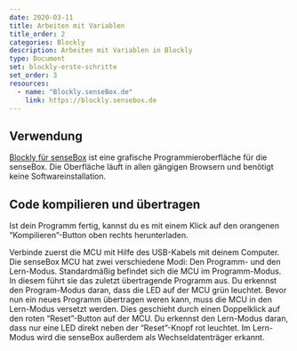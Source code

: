 ```yaml
---
date: 2020-03-11
title: Arbeiten mit Variablen
title_order: 2
categories: Blockly
description: Arbeiten mit Variablen in Blockly
type: Document
set: blockly-erste-schritte
set_order: 3
resources:
  - name: "Blockly.senseBox.de"
    link: https://blockly.sensebox.de
---
```



## Verwendung

[Blockly für senseBox](https://blockly.sensebox.de) ist eine grafische Programmieroberfläche für die senseBox. Die Oberfläche läuft in allen gängigen Browsern und benötigt keine Softwareinstallation.

## Code kompilieren und übertragen

Ist dein Programm fertig, kannst du es mit einem Klick auf den orangenen “Kompilieren”-Button oben rechts herunterladen.

Verbinde zuerst die MCU mit Hilfe des USB-Kabels mit deinem Computer. Die senseBox MCU hat zwei verschiedene Modi: Den Programm- und den Lern-Modus. Standardmäßig befindet sich die MCU im Programm-Modus. In diesem führt sie das zuletzt übertragende Programm aus. Du erkennst den Program-Modus daran, dass die LED auf der MCU grün leuchtet. Bevor nun ein neues Programm übertragen weren kann, muss die MCU in den Lern-Modus versetzt werden. Dies geschieht durch einen Doppelklick auf den roten “Reset”-Button auf der MCU. Du erkennst den Lern-Modus daran, dass nur eine LED direkt neben der “Reset”-Knopf rot leuchtet. Im Lern-Modus wird die senseBox außerdem als Wechseldatenträger erkannt.

